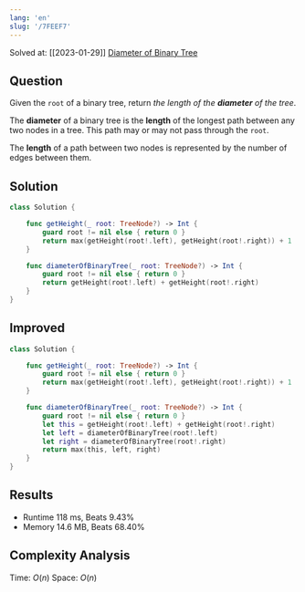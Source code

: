 ```yaml
---
lang: 'en'
slug: '/7FEEF7'
---
```


Solved at: [[2023-01-29]]
[Diameter of Binary Tree](https://leetcode.com/problems/diameter-of-binary-tree)

## Question

Given the `root` of a binary tree, return *the length of the **diameter** of the tree*.

The **diameter** of a binary tree is the **length** of the longest path between any two nodes in a tree. This path may or may not pass through the `root`.

The **length** of a path between two nodes is represented by the number of edges between them.

## Solution

```swift
class Solution {

    func getHeight(_ root: TreeNode?) -> Int {
        guard root != nil else { return 0 }
        return max(getHeight(root!.left), getHeight(root!.right)) + 1
    }

    func diameterOfBinaryTree(_ root: TreeNode?) -> Int {
        guard root != nil else { return 0 }
        return getHeight(root!.left) + getHeight(root!.right)
    }
}
```

## Improved

```swift
class Solution {

    func getHeight(_ root: TreeNode?) -> Int {
        guard root != nil else { return 0 }
        return max(getHeight(root!.left), getHeight(root!.right)) + 1
    }

    func diameterOfBinaryTree(_ root: TreeNode?) -> Int {
        guard root != nil else { return 0 }
        let this = getHeight(root!.left) + getHeight(root!.right)
        let left = diameterOfBinaryTree(root!.left)
        let right = diameterOfBinaryTree(root!.right)
        return max(this, left, right)
    }
}
```

## Results

- Runtime 118 ms, Beats 9.43%
- Memory 14.6 MB, Beats 68.40%

## Complexity Analysis

Time: $O(n)$
Space: $O(n)$
